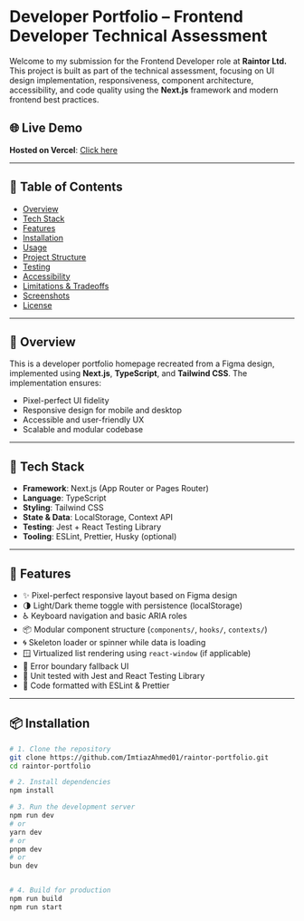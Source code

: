 

# Developer Portfolio – Frontend Developer Technical Assessment

Welcome to my submission for the Frontend Developer role at **Raintor Ltd.** This project is built as part of the technical assessment, focusing on UI design implementation, responsiveness, component architecture, accessibility, and code quality using the **Next.js** framework and modern frontend best practices.

## 🌐 Live Demo

**Hosted on Vercel**: [Click here](https://devlopme.vercel.app/)  


---

## 📑 Table of Contents

- [Overview](#-overview)
- [Tech Stack](#-tech-stack)
- [Features](#-features)
- [Installation](#-installation)
- [Usage](#-usage)
- [Project Structure](#-project-structure)
- [Testing](#-testing)
- [Accessibility](#-accessibility)
- [Limitations & Tradeoffs](#-limitations--tradeoffs)
- [Screenshots](#-screenshots)
- [License](#-license)

---

## 📌 Overview

This is a developer portfolio homepage recreated from a Figma design, implemented using **Next.js**, **TypeScript**, and **Tailwind CSS**. The implementation ensures:

- Pixel-perfect UI fidelity
- Responsive design for mobile and desktop
- Accessible and user-friendly UX
- Scalable and modular codebase

---

## 🧰 Tech Stack

- **Framework**: Next.js (App Router or Pages Router)
- **Language**: TypeScript
- **Styling**: Tailwind CSS
- **State & Data**: LocalStorage, Context API
- **Testing**: Jest + React Testing Library
- **Tooling**: ESLint, Prettier, Husky (optional)

---

## 🎯 Features

- ✨ Pixel-perfect responsive layout based on Figma design
- 🌗 Light/Dark theme toggle with persistence (localStorage)
- ♿ Keyboard navigation and basic ARIA roles
- 📦 Modular component structure (`components/`, `hooks/`, `contexts/`)
- 🌀 Skeleton loader or spinner while data is loading
- 🪟 Virtualized list rendering using `react-window` (if applicable)
- 🚨 Error boundary fallback UI
- 🧪 Unit tested with Jest and React Testing Library
- 🧹 Code formatted with ESLint & Prettier

---

## 📦 Installation

```bash
# 1. Clone the repository
git clone https://github.com/ImtiazAhmed01/raintor-portfolio.git
cd raintor-portfolio

# 2. Install dependencies
npm install

# 3. Run the development server
npm run dev
# or
yarn dev
# or
pnpm dev
# or
bun dev


# 4. Build for production
npm run build
npm run start
